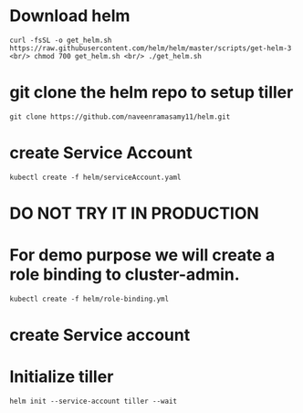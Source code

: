 # Download helm 

`curl -fsSL -o get_helm.sh https://raw.githubusercontent.com/helm/helm/master/scripts/get-helm-3 <br/>
chmod 700 get_helm.sh <br/>
./get_helm.sh`

# git clone the helm repo to setup tiller

`git clone https://github.com/naveenramasamy11/helm.git`

# create Service Account

`kubectl create -f helm/serviceAccount.yaml`

# DO NOT TRY IT IN PRODUCTION 
# For demo purpose we will create a role binding to cluster-admin.

`kubectl create -f helm/role-binding.yml`

# create Service account

# Initialize tiller
`helm init --service-account tiller --wait`
